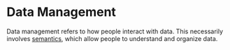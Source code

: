# Data Management

Data management refers to how people interact with data. This necessarily involves [semantics](collections.md), which allow people to understand and organize data.
